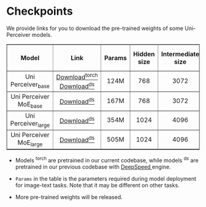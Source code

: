 # Checkpoints
We provide links for you to download the pre-trained weights of some Uni-Perceiver models. 


<table border="1" width="100%">
    <tr align="center">
        <th>Model</th><th>Link</th><th>Params</th><th>Hidden size</th><th>Intermediate size</th><th>Num. of heads</th><th>Enc layers</th>
    </tr>
    <tr align="center">
        <td>Uni Perceiver<sub>base </sub></td><td><a href="https://drive.google.com/file/d/1NjMrKWHGEigFO0SsLKPqCw1oz6IkKT7W/view?usp=sharing">Download<sup>torch</a> 
        <a href="https://drive.google.com/file/d/1aN1i9U56uON4ISwIamjfLTDCQBVzmFU3/view?usp=sharing">Download<sup>ds</a></td><td>124M</td><td>768</td><td>3072</td><td>12</td><td>12</td>
    </tr>
    <tr align="center">
        <td>Uni Perceiver MoE<sub>base</td><td><a href="https://drive.google.com/file/d/1w_CPXJGvE1XXpOpVDnxLBDFglrh-18S-/view?usp=sharing">Download<sup>ds</del></a></td><td>167M</td><td>768</td><td>3072</td><td>12</td><td>12</td>
    </tr>
    <tr align="center">
        <td>Uni Perceiver<sub>large</td><td><a href="https://drive.google.com/file/d/1G55-YmFIDCXJw3s98MtFB7yGtFjGIcXQ/view?usp=sharing">Download<sup>ds</a></td><td>354M</td><td>1024</td><td>4096</td><td>16</td><td>24</td>
    </tr>
    <tr align="center">
        <td>Uni Perceiver MoE<sub>large</td><td><a href="https://drive.google.com/file/d/1sj03SIKeVZpeGGFt-7srapO_abhu3ccz/view?usp=sharing">Download<sup>ds</a></td><td>505M</td><td>1024</td><td>4096</td><td>16</td><td>24</td>
    </tr>
    
</table>

* Models <sup>torch</sup> are pretrained in our current codebase, while  models  <sup>ds</sup> are pretrained in our previous codebase with <a href="https://github.com/microsoft/DeepSpeed">DeepSpeed </a> engine.

* `Params` in the table is the parameters required  during model deployment for image-text tasks. Note that it may be different on other tasks.


*  More pre-trained weights will be released.